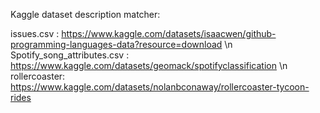 Kaggle dataset description matcher:

issues.csv : https://www.kaggle.com/datasets/isaacwen/github-programming-languages-data?resource=download \n
Spotify_song_attributes.csv : https://www.kaggle.com/datasets/geomack/spotifyclassification \n
rollercoaster: https://www.kaggle.com/datasets/nolanbconaway/rollercoaster-tycoon-rides
